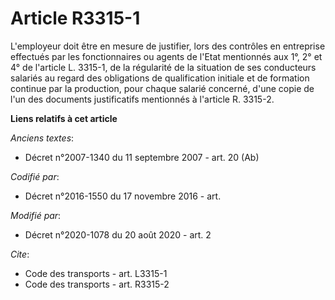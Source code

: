 # Article R3315-1

L'employeur doit être en mesure de justifier, lors des contrôles en entreprise effectués par les fonctionnaires ou agents de
l'Etat mentionnés aux 1°, 2° et 4° de l'article L. 3315-1, de la régularité de la situation de ses conducteurs salariés au
regard des obligations de qualification initiale et de formation continue par la production, pour chaque salarié concerné,
d'une copie de l'un des documents justificatifs mentionnés à l'article R. 3315-2.

**Liens relatifs à cet article**

_Anciens textes_:

  - Décret n°2007-1340 du 11 septembre 2007 - art. 20 (Ab)

_Codifié par_:

  - Décret n°2016-1550 du 17 novembre 2016 - art.

_Modifié par_:

  - Décret n°2020-1078 du 20 août 2020 - art. 2

_Cite_:

  - Code des transports - art. L3315-1
  - Code des transports - art. R3315-2

